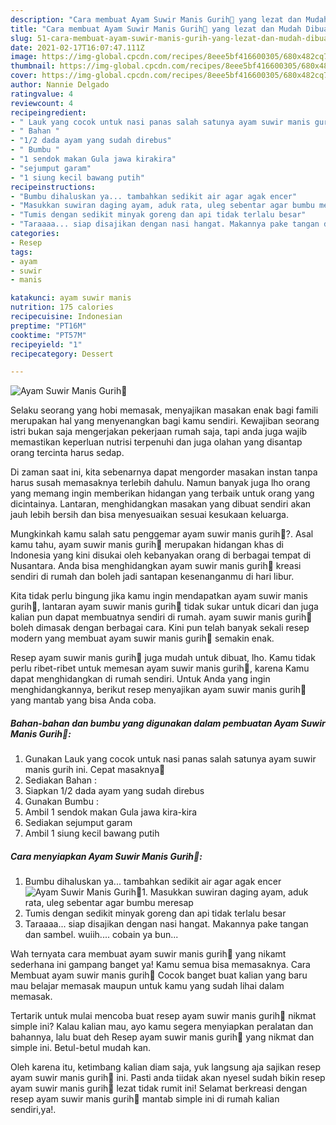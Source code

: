 ```yaml
---
description: "Cara membuat Ayam Suwir Manis Gurih🐥 yang lezat dan Mudah Dibuat"
title: "Cara membuat Ayam Suwir Manis Gurih🐥 yang lezat dan Mudah Dibuat"
slug: 51-cara-membuat-ayam-suwir-manis-gurih-yang-lezat-dan-mudah-dibuat
date: 2021-02-17T16:07:47.111Z
image: https://img-global.cpcdn.com/recipes/8eee5bf416600305/680x482cq70/ayam-suwir-manis-gurih🐥-foto-resep-utama.jpg
thumbnail: https://img-global.cpcdn.com/recipes/8eee5bf416600305/680x482cq70/ayam-suwir-manis-gurih🐥-foto-resep-utama.jpg
cover: https://img-global.cpcdn.com/recipes/8eee5bf416600305/680x482cq70/ayam-suwir-manis-gurih🐥-foto-resep-utama.jpg
author: Nannie Delgado
ratingvalue: 4
reviewcount: 4
recipeingredient:
- " Lauk yang cocok untuk nasi panas salah satunya ayam suwir manis gurih ini Cepat masaknya"
- " Bahan "
- "1/2 dada ayam yang sudah direbus"
- " Bumbu "
- "1 sendok makan Gula jawa kirakira"
- "sejumput garam"
- "1 siung kecil bawang putih"
recipeinstructions:
- "Bumbu dihaluskan ya... tambahkan sedikit air agar agak encer"
- "Masukkan suwiran daging ayam, aduk rata, uleg sebentar agar bumbu meresap"
- "Tumis dengan sedikit minyak goreng dan api tidak terlalu besar"
- "Taraaaa... siap disajikan dengan nasi hangat. Makannya pake tangan dan sambel. wuiih.... cobain ya bun..."
categories:
- Resep
tags:
- ayam
- suwir
- manis

katakunci: ayam suwir manis 
nutrition: 175 calories
recipecuisine: Indonesian
preptime: "PT16M"
cooktime: "PT57M"
recipeyield: "1"
recipecategory: Dessert

---
```



![Ayam Suwir Manis Gurih🐥](https://img-global.cpcdn.com/recipes/8eee5bf416600305/680x482cq70/ayam-suwir-manis-gurih🐥-foto-resep-utama.jpg)

Selaku seorang yang hobi memasak, menyajikan masakan enak bagi famili merupakan hal yang menyenangkan bagi kamu sendiri. Kewajiban seorang istri bukan saja mengerjakan pekerjaan rumah saja, tapi anda juga wajib memastikan keperluan nutrisi terpenuhi dan juga olahan yang disantap orang tercinta harus sedap.

Di zaman  saat ini, kita sebenarnya dapat mengorder masakan instan tanpa harus susah memasaknya terlebih dahulu. Namun banyak juga lho orang yang memang ingin memberikan hidangan yang terbaik untuk orang yang dicintainya. Lantaran, menghidangkan masakan yang dibuat sendiri akan jauh lebih bersih dan bisa menyesuaikan sesuai kesukaan keluarga. 



Mungkinkah kamu salah satu penggemar ayam suwir manis gurih🐥?. Asal kamu tahu, ayam suwir manis gurih🐥 merupakan hidangan khas di Indonesia yang kini disukai oleh kebanyakan orang di berbagai tempat di Nusantara. Anda bisa menghidangkan ayam suwir manis gurih🐥 kreasi sendiri di rumah dan boleh jadi santapan kesenanganmu di hari libur.

Kita tidak perlu bingung jika kamu ingin mendapatkan ayam suwir manis gurih🐥, lantaran ayam suwir manis gurih🐥 tidak sukar untuk dicari dan juga kalian pun dapat membuatnya sendiri di rumah. ayam suwir manis gurih🐥 boleh dimasak dengan berbagai cara. Kini pun telah banyak sekali resep modern yang membuat ayam suwir manis gurih🐥 semakin enak.

Resep ayam suwir manis gurih🐥 juga mudah untuk dibuat, lho. Kamu tidak perlu ribet-ribet untuk memesan ayam suwir manis gurih🐥, karena Kamu dapat menghidangkan di rumah sendiri. Untuk Anda yang ingin menghidangkannya, berikut resep menyajikan ayam suwir manis gurih🐥 yang mantab yang bisa Anda coba.

<!--inarticleads1-->

##### Bahan-bahan dan bumbu yang digunakan dalam pembuatan Ayam Suwir Manis Gurih🐥:

1. Gunakan  Lauk yang cocok untuk nasi panas salah satunya ayam suwir manis gurih ini. Cepat masaknya👀
1. Sediakan  Bahan :
1. Siapkan 1/2 dada ayam yang sudah direbus
1. Gunakan  Bumbu :
1. Ambil 1 sendok makan Gula jawa kira-kira
1. Sediakan sejumput garam
1. Ambil 1 siung kecil bawang putih




<!--inarticleads2-->

##### Cara menyiapkan Ayam Suwir Manis Gurih🐥:

1. Bumbu dihaluskan ya... tambahkan sedikit air agar agak encer
<img src="https://img-global.cpcdn.com/steps/71ea8974571eab1a/160x128cq70/ayam-suwir-manis-gurih🐥-langkah-memasak-1-foto.jpg" alt="Ayam Suwir Manis Gurih🐥">1. Masukkan suwiran daging ayam, aduk rata, uleg sebentar agar bumbu meresap
1. Tumis dengan sedikit minyak goreng dan api tidak terlalu besar
1. Taraaaa... siap disajikan dengan nasi hangat. Makannya pake tangan dan sambel. wuiih.... cobain ya bun...




Wah ternyata cara membuat ayam suwir manis gurih🐥 yang nikamt sederhana ini gampang banget ya! Kamu semua bisa memasaknya. Cara Membuat ayam suwir manis gurih🐥 Cocok banget buat kalian yang baru mau belajar memasak maupun untuk kamu yang sudah lihai dalam memasak.

Tertarik untuk mulai mencoba buat resep ayam suwir manis gurih🐥 nikmat simple ini? Kalau kalian mau, ayo kamu segera menyiapkan peralatan dan bahannya, lalu buat deh Resep ayam suwir manis gurih🐥 yang nikmat dan simple ini. Betul-betul mudah kan. 

Oleh karena itu, ketimbang kalian diam saja, yuk langsung aja sajikan resep ayam suwir manis gurih🐥 ini. Pasti anda tiidak akan nyesel sudah bikin resep ayam suwir manis gurih🐥 lezat tidak rumit ini! Selamat berkreasi dengan resep ayam suwir manis gurih🐥 mantab simple ini di rumah kalian sendiri,ya!.

